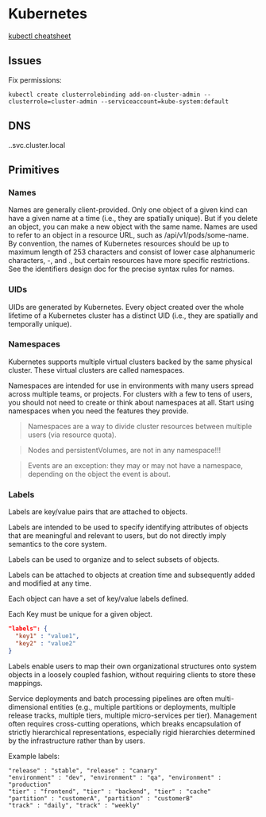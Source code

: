 # Kubernetes

[kubectl cheatsheet](https://kubernetes.io/docs/reference/kubectl/cheatsheet/)

## Issues

Fix permissions:

`kubectl create clusterrolebinding add-on-cluster-admin --clusterrole=cluster-admin --serviceaccount=kube-system:default`

## DNS

<service-name>.<namespace-name>.svc.cluster.local

## Primitives

### Names

Names are generally client-provided. Only one object of a given kind
can have a given name at a time (i.e., they are spatially unique). But
if you delete an object, you can make a new object with the same
name. Names are used to refer to an object in a resource URL, such as
/api/v1/pods/some-name. By convention, the names of Kubernetes
resources should be up to maximum length of 253 characters and consist
of lower case alphanumeric characters, -, and ., but certain resources
have more specific restrictions. See the identifiers design doc for
the precise syntax rules for names.

### UIDs

UIDs are generated by Kubernetes. Every object created over the whole
lifetime of a Kubernetes cluster has a distinct UID (i.e., they are
spatially and temporally unique).

### Namespaces

Kubernetes supports multiple virtual clusters backed by the same
physical cluster. These virtual clusters are called namespaces.

Namespaces are intended for use in environments with many users spread
across multiple teams, or projects. For clusters with a few to tens of
users, you should not need to create or think about namespaces at
all. Start using namespaces when you need the features they provide.

> Namespaces are a way to divide cluster resources between multiple
> users (via resource quota).

> Nodes and persistentVolumes, are not in any namespace!!!

> Events are an exception: they may or may not have a namespace,
> depending on the object the event is about.

### Labels

Labels are key/value pairs that are attached to objects.

Labels are intended to be used to specify identifying attributes of
objects that are meaningful and relevant to users, but do not directly
imply semantics to the core system.

Labels can be used to organize and to select subsets of objects.

Labels can be attached to objects at creation time and subsequently
added and modified at any time.

Each object can have a set of key/value labels defined.

Each Key must be unique for a given object.

```json
"labels": {
  "key1" : "value1",
  "key2" : "value2"
}
```

Labels enable users to map their own organizational structures onto
system objects in a loosely coupled fashion, without requiring clients
to store these mappings.

Service deployments and batch processing pipelines are often
multi-dimensional entities (e.g., multiple partitions or deployments,
multiple release tracks, multiple tiers, multiple micro-services per
tier). Management often requires cross-cutting operations, which
breaks encapsulation of strictly hierarchical representations,
especially rigid hierarchies determined by the infrastructure rather
than by users.

Example labels:

```
"release" : "stable", "release" : "canary"
"environment" : "dev", "environment" : "qa", "environment" : "production"
"tier" : "frontend", "tier" : "backend", "tier" : "cache"
"partition" : "customerA", "partition" : "customerB"
"track" : "daily", "track" : "weekly"
```
